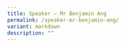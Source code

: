 ```yaml
---
title: Speaker – Mr Benjamin Ang
permalink: /speaker-mr-benjamin-ang/
variant: markdown
description: ""
---
```

